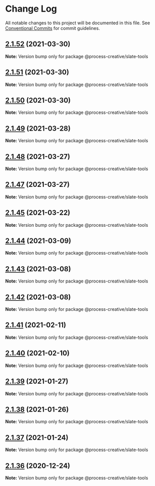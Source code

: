 # Change Log

All notable changes to this project will be documented in this file.
See [Conventional Commits](https://conventionalcommits.org) for commit guidelines.

## [2.1.52](https://github.com/Process-Creative/slate/compare/v2.1.51...v2.1.52) (2021-03-30)

**Note:** Version bump only for package @process-creative/slate-tools





## [2.1.51](https://github.com/Process-Creative/slate/compare/v2.1.50...v2.1.51) (2021-03-30)

**Note:** Version bump only for package @process-creative/slate-tools





## [2.1.50](https://github.com/Process-Creative/slate/compare/v2.1.49...v2.1.50) (2021-03-30)

**Note:** Version bump only for package @process-creative/slate-tools





## [2.1.49](https://github.com/Process-Creative/slate/compare/v2.1.48...v2.1.49) (2021-03-28)

**Note:** Version bump only for package @process-creative/slate-tools





## [2.1.48](https://github.com/Process-Creative/slate/compare/v2.1.47...v2.1.48) (2021-03-27)

**Note:** Version bump only for package @process-creative/slate-tools





## [2.1.47](https://github.com/Process-Creative/slate/compare/v2.1.46...v2.1.47) (2021-03-27)

**Note:** Version bump only for package @process-creative/slate-tools





## [2.1.45](https://github.com/Process-Creative/slate/compare/v2.1.44...v2.1.45) (2021-03-22)

**Note:** Version bump only for package @process-creative/slate-tools





## [2.1.44](https://github.com/Process-Creative/slate/compare/v2.1.43...v2.1.44) (2021-03-09)

**Note:** Version bump only for package @process-creative/slate-tools





## [2.1.43](https://github.com/Process-Creative/slate/compare/v2.1.42...v2.1.43) (2021-03-08)

**Note:** Version bump only for package @process-creative/slate-tools





## [2.1.42](https://github.com/Process-Creative/slate/compare/v2.1.41...v2.1.42) (2021-03-08)

**Note:** Version bump only for package @process-creative/slate-tools





## [2.1.41](https://github.com/Process-Creative/slate/compare/v2.1.40...v2.1.41) (2021-02-11)

**Note:** Version bump only for package @process-creative/slate-tools





## [2.1.40](https://github.com/Process-Creative/slate/compare/v2.1.39...v2.1.40) (2021-02-10)

**Note:** Version bump only for package @process-creative/slate-tools





## [2.1.39](https://github.com/Process-Creative/slate/compare/v2.1.38...v2.1.39) (2021-01-27)

**Note:** Version bump only for package @process-creative/slate-tools





## [2.1.38](https://github.com/Process-Creative/slate/compare/v2.1.37...v2.1.38) (2021-01-26)

**Note:** Version bump only for package @process-creative/slate-tools





## [2.1.37](https://github.com/Process-Creative/slate/compare/v2.1.36...v2.1.37) (2021-01-24)

**Note:** Version bump only for package @process-creative/slate-tools





## [2.1.36](https://github.com/Process-Creative/slate/compare/v2.1.35...v2.1.36) (2020-12-24)

**Note:** Version bump only for package @process-creative/slate-tools
